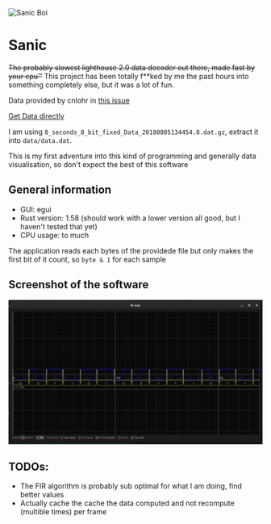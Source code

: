 <img alt="Sanic Boi" height="150" src="http://vignette1.wikia.nocookie.net/meme/images/4/42/1385136139955.png/revision/latest?cb=20150207013804"/>

# Sanic
~~The probably slowest lighthouse 2.0 data decoder out there, made fast by your cpu™~~
This project has been totally f**ked by me the past hours into something completely else, but it was a lot of fun.

Data provided by cnlohr in [this issue](https://github.com/cnlohr/esptracker/issues/1)

[Get Data directly](https://drive.google.com/drive/folders/1iN0vuhsRMY6tCWZOCC9F4SSBbT9ljmq7?usp=sharing)

I am using `8_seconds_8_bit_fixed_Data_20180805134454.8.dat.gz`, extract it into `data/data.dat`.


This is my first adventure into this kind of programming and generally data visualisation, so don't expect the best of this software

## General information
- GUI: egui
- Rust version: 1.58 (should work with a lower version all good, but I haven't tested that yet)
- CPU usage: to much

The application reads each bytes of the providede file but only makes the first bit of it count, so `byte & 1` for each sample

## Screenshot of the software
![screenshot](screenshot.png)

## TODOs:
- The FIR algorithm is probably sub optimal for what I am doing, find better values
- Actually cache the cache the data computed and not recompute (multible times) per frame
